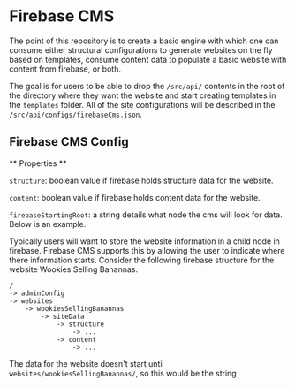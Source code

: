 # Firebase CMS

The point of this repository is to create a basic engine with which one can consume either structural configurations to generate websites on the fly based on templates, consume content data to populate a basic website with content from firebase, or both.

The goal is for users to be able to drop the `/src/api/` contents in the root of the directory where they want the website and start creating templates in the `templates` folder. All of the site configurations will be described in the `/src/api/configs/firebaseCms.json`. 

## Firebase CMS Config

** Properties **

`structure`: boolean value if firebase holds structure data for the website.

`content`: boolean value if firebase holds content data for the website.

`firebaseStartingRoot`: a string details what node the cms will look for data. Below is an example.

Typically users will want to store the website information in a child node in firebase. Firebase CMS supports this by allowing the user to indicate where there information starts.  Consider the following firebase structure for the website Wookies Selling Banannas.

```
/
-> adminConfig
-> websites
    -> wookiesSellingBanannas
        -> siteData
            -> structure
                -> ...
            -> content
                -> ...
```

The data for the website doesn't start until `websites/wookiesSellingBanannas/`, so this would be the string
